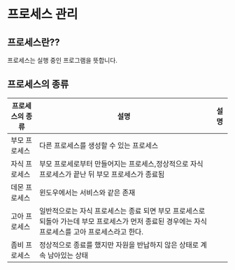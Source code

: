 # 프로세스 관리

## 프로세스란??
프로세스는 실행 중인 프로그램을 뜻합니다.



## 프로세스의 종류

프로세스의 종류|설명|설명|
|------|---|---|
|부모 프로세스|다른 프로세스를 생성할 수 있는 프로세스|
|자식 프로세스|부모 프로세로부터 만들어지는 프로세스,정상적으로 자식 프로세스가 끝난 뒤 부모 프로세스가 종료됨|
|데몬 프로세스|윈도우에서는 서비스와 같은 존재|
|고아 프로세스|일반적으로는 자식 프로세스는 종료 되면 부모 프로세스로 되돌아 가는데 부모 프로세스가 먼저 종료된 경우에는 자식 프로세스를 고아 프로세스라고 한다.|
|좀비 프로세스|정상적으로 종료를 했지만 자원을 반납하지 않은 상태로 계속 남아있는 상태|

